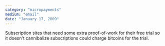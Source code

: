 ```yaml
---
category: "micropayments"
medium: "email"
date: "January 17, 2009"
---
```

Subscription sites that need some extra proof-of-work for their free trial so it doesn't cannibalize subscriptions could charge bitcoins for the trial.